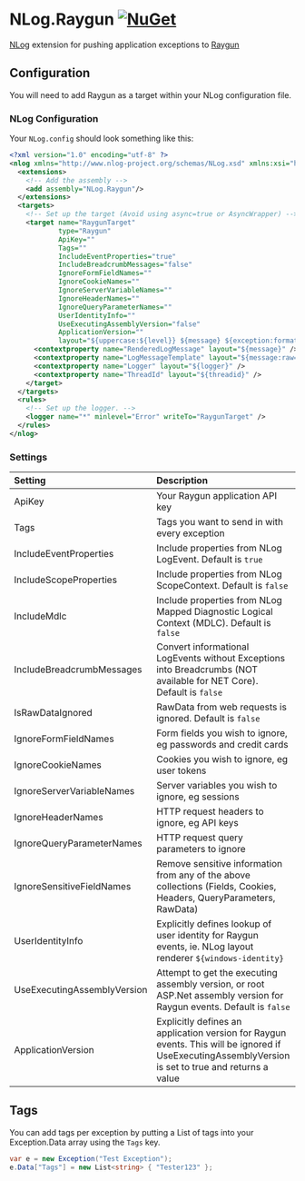 # NLog.Raygun [![NuGet](https://img.shields.io/nuget/v/NLog.Raygun.svg)](https://www.nuget.org/packages/NLog.Raygun)
[NLog](http://nlog-project.org/) extension for pushing application exceptions to [Raygun](https://raygun.com/)

## Configuration

You will need to add Raygun as a target within your NLog configuration file.

### NLog Configuration

Your `NLog.config` should look something like this:

```xml
<?xml version="1.0" encoding="utf-8" ?>
<nlog xmlns="http://www.nlog-project.org/schemas/NLog.xsd" xmlns:xsi="http://www.w3.org/2001/XMLSchema-instance">
  <extensions>
    <!-- Add the assembly -->
    <add assembly="NLog.Raygun"/>
  </extensions>
  <targets>
    <!-- Set up the target (Avoid using async=true or AsyncWrapper) -->
    <target name="RaygunTarget" 
            type="Raygun" 
            ApiKey="" 
            Tags="" 
            IncludeEventProperties="true" 
            IncludeBreadcrumbMessages="false"
            IgnoreFormFieldNames="" 
            IgnoreCookieNames="" 
            IgnoreServerVariableNames="" 
            IgnoreHeaderNames="" 
            IgnoreQueryParameterNames=""
            UserIdentityInfo="" 
            UseExecutingAssemblyVersion="false" 
            ApplicationVersion="" 
            layout="${uppercase:${level}} ${message} ${exception:format=ToString,StackTrace}${newline}">
      <contextproperty name="RenderedLogMessage" layout="${message}" />
      <contextproperty name="LogMessageTemplate" layout="${message:raw=true}" />
      <contextproperty name="Logger" layout="${logger}" />
      <contextproperty name="ThreadId" layout="${threadid}" />
    </target>
  </targets>
  <rules>
    <!-- Set up the logger. -->
    <logger name="*" minlevel="Error" writeTo="RaygunTarget" />
  </rules>
</nlog>
```

### Settings

| Setting        | Description |
| :------------- | :---------- |
| ApiKey | Your Raygun application API key |
| Tags | Tags you want to send in with every exception
| IncludeEventProperties | Include properties from NLog LogEvent. Default is ```true```
| IncludeScopeProperties | Include properties from NLog ScopeContext. Default is ```false```
| IncludeMdlc | Include properties from NLog Mapped Diagnostic Logical Context (MDLC). Default is ```false```
| IncludeBreadcrumbMessages | Convert informational LogEvents without Exceptions into Breadcrumbs (NOT available for NET Core). Default is ```false```
| IsRawDataIgnored | RawData from web requests is ignored. Default is ```false```
| IgnoreFormFieldNames | Form fields you wish to ignore, eg passwords and credit cards
| IgnoreCookieNames | Cookies you wish to ignore, eg user tokens
| IgnoreServerVariableNames | Server variables you wish to ignore, eg sessions
| IgnoreHeaderNames | HTTP request headers to ignore, eg API keys
| IgnoreQueryParameterNames | HTTP request query parameters to ignore
| IgnoreSensitiveFieldNames | Remove sensitive information from any of the above collections (Fields, Cookies, Headers, QueryParameters, RawData)
| UserIdentityInfo | Explicitly defines lookup of user identity for Raygun events, ie. NLog layout renderer `${windows-identity}`
| UseExecutingAssemblyVersion | Attempt to get the executing assembly version, or root ASP.Net assembly version for Raygun events. Default is ```false```
| ApplicationVersion | Explicitly defines an application version for Raygun events. This will be ignored if UseExecutingAssemblyVersion is set to true and returns a value

## Tags

You can add tags per exception by putting a List<string> of tags into your Exception.Data array using the `Tags` key.

```csharp
var e = new Exception("Test Exception");
e.Data["Tags"] = new List<string> { "Tester123" }; 
```
